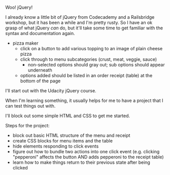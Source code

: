Woo! jQuery!

I already know a little bit of jQuery from Codecademy and a Railsbridge workshop, but it has been a while and I'm pretty rusty. So I have an ok grasp of what jQuery *can* do, but it'll take some time to get familiar with the syntax and documentation again.

- pizza maker
  - click on a button to add various topping to an image of plain cheese pizza
  - click through to menu subcategories (crust, meat, veggie, sauce)
    - non-selected options should gray out; sub options should appear underneath
  - options added should be listed in an order receipt (table) at the bottom of the page

I'll start out with the Udacity jQuery course.

When I'm learning something, it usually helps for me to have a project that I can test things out with.

I'll block out some simple HTML and CSS to get me started.

Steps for the project:
- block out basic HTML structure of the menu and receipt
- create CSS blocks for menu items and the table
- hide elements responding to click events
- figure out how to bundle two actions into one click event (e.g. clicking "pepperoni" affects the button AND adds pepperoni to the receipt table)
- learn how to make things return to their previous state after being clicked

